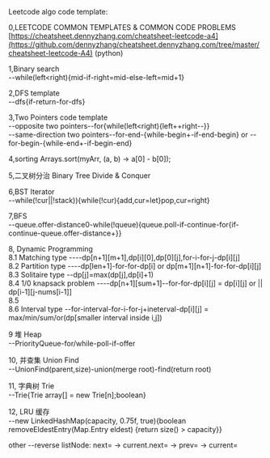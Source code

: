 Leetcode algo code template:

0,LEETCODE COMMON TEMPLATES & COMMON CODE PROBLEMS
[https://cheatsheet.dennyzhang.com/cheatsheet-leetcode-a4](https://github.com/dennyzhang/cheatsheet.dennyzhang.com/tree/master/cheatsheet-leetcode-A4) (python)

1,Binary search   
--while(left<right){mid-if-right=mid-else-left=mid+1}

2,DFS template                                                                                                            
--dfs{if-return-for-dfs}

3,Two Pointers code template                                           
--opposite two pointers--for{while(left<right){left++right--}}                                  
--same-direction two pointers--for-end-{while-begin+-if-end-begin} or --for-begin-{while-end+-if-begin-end}
        
4,sorting
Arrays.sort(myArr, (a, b) -> a[0] - b[0]);

5,⼆叉树分治 Binary Tree Divide & Conquer

6,BST Iterator                                                 
--while(!cur||!stack)){while(!cur){add,cur=let}pop,cur=right}

7,BFS                                                       
--queue.offer-distance0-while(!queue){queue.poll-if-continue-for{if-continue-queue.offer-distance+}}
    
8, Dynamic Programming                                                                            
8.1 Matching type ----dp[n+1][m+1],dp[i][0],dp[0][j],for-i-for-j-dp[i][j]                                                                                
8.2 Partition type  ----dp[len+1]-for-for-dp[i] or dp[m+1][n+1]-for-for-dp[i][j]                                                                                
8.3 Solitaire type --dp[j]=max(dp[j],dp[i]+1)                                                               
8.4 1/0 knapsack problem ----dp[n+1][sum+1]--for-for-dp[i][j] = dp[i][j] or || dp[i-1][j-nums[i-1]]                                             
8.5                                                                                                                                                     
8.6 Interval type --for-interval-for-i-for-j+ineterval-dp[i][j] = max/min/sum/or(dp[smaller interval inside i,j])
                                                                                                            
9 堆 Heap                                                         
--PriorityQueue-for/while-poll-if-offer                                        
                                                                       
10, 并查集 Union Find                                                                                               
--UnionFind(parent,size)-union(merge root)-find(return root)                                                       
                                                                                                            
11, 字典树 Trie                                                      
--Trie{Trie array[] = new Trie[n];boolean}
                                      
12, LRU 缓存                                                             
--new LinkedHashMap(capacity, 0.75f, true){boolean removeEldestEntry(Map.Entry eldest) {return size() > capacity}}

other
--reverse listNode: next= -> current.next= -> prev= -> current=
